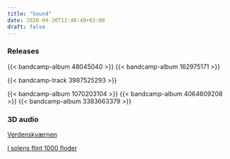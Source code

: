 ```yaml
--- 
title: "Sound"
date: 2020-04-30T12:48:40+02:00
draft: false
---
```

### Releases
{{< bandcamp-album 48045040 >}}
{{< bandcamp-album 162975171 >}}

{{< bandcamp-track 3987525293 >}}

{{< bandcamp-album 1070203104 >}}
{{< bandcamp-album 4064609208 >}}
{{< bandcamp-album 3383663379 >}}

### 3D audio

[Verdenskværnen](/work/verdenskvaernen)

[I solens flint 1000 floder](/work/i-solens-flint)
